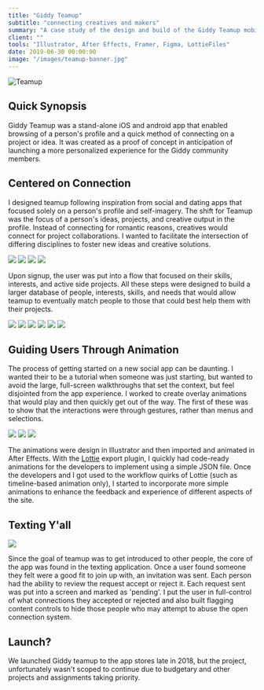 ```yaml
---
title: "Giddy Teamup"
subtitle: "connecting creatives and makers"
summary: "A case study of the design and build of the Giddy Teamup mobile app."
client: ""
tools: "Illustrator, After Effects, Framer, Figma, LottieFiles"
date: 2019-06-30 00:00:00
image: "/images/teamup-banner.jpg"
---
```


![Teamup]({{site.baseurl}}/images/teamup-banner.jpg#wide)

## Quick Synopsis

Giddy Teamup was a stand-alone iOS and android app that enabled browsing of a person's profile and a quick method of connecting on a project or idea. It was created as a proof of concept in anticipation of launching a more personalized experience for the Giddy community members.

## Centered on Connection

I designed teamup following inspiration from social and dating apps that focused solely on a person's profile and self-imagery. The shift for Teamup was the focus of a person's ideas, projects, and creative output in the profile. Instead of connecting for romantic reasons, creatives would connect for project collaborations. I wanted to facilitate the intersection of differing disciplines to foster new ideas and creative solutions.

<div class="gallery-box">
	<div class="gallery">
		<img src="/images/teamup_panel-1.png" loading="lazy">
		<img src="/images/teamup_panel-2.png" loading="lazy">
		<img src="/images/teamup_panel-3.png" loading="lazy">
		<img src="/images/teamup_panel-4.png" loading="lazy">
	</div>
</div>

Upon signup, the user was put into a flow that focused on their skills, interests, and active side projects. All these steps were designed to build a larger database of people, interests, skills, and needs that would allow teamup to eventually match people to those that could best help them with their projects.

<div class="gallery" data-columns="6">
	<img src="/images/Profile-add-bio.jpg">
	<img src="/images/Profile-Add-project.jpg">
	<img src="/images/Profile-project-detail.jpg">
	<img src="/images/Profile-skills.jpg">
	<img src="/images/Profile---knoll.jpg">
	<img src="/images/Profile---let's-go.jpg">
</div>

## Guiding Users Through Animation

The process of getting started on a new social app can be daunting. I wanted their to be a tutorial when someone was just starting, but wanted to avoid the large, full-screen walkthroughs that set the context, but feel disjointed from the app experience. I worked to create overlay animations that would play and then quickly get out of the way. The first of these was to show that the interactions were through gestures, rather than menus and selections.

<div class="gallery" data-columns="3">
	<img src="/images/teamup-swipe-anime.gif">
	<img src="/images/teamup-loading.gif">
	<img src="/images/teamup-load-image.gif">
</div>

The animations were design in Illustrator and then imported and animated in After Effects. With the [Lottie]() export plugin, I quickly had code-ready animations for the developers to implement using a simple JSON file. Once the developers and I got used to the workflow quirks of Lottie (such as timeline-based animation only), I started to incorporate more simple animations to enhance the feedback and experience of different aspects of the site.

## Texting Y'all

![](/images/teamup-message.gif)

Since the goal of teamup was to get introduced to other people, the core of the app was found in the texting application. Once a user found someone they felt were a good fit to join up with, an invitation was sent. Each person had the ability to review the request accept or reject it. Each request sent was put into a screen and marked as 'pending'. I put the user in full-control of what connections they accepted or rejected and also built flagging content controls to hide those people who may attempt to abuse the open connection system.

## Launch?

We launched Giddy teamup to the app stores late in 2018, but the project, unfortunately wasn't scoped to continue due to budgetary and other projects and assignments taking priority.
